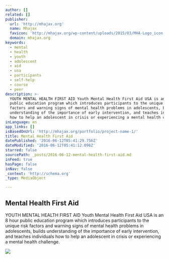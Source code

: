 ```yaml
---
author: []
related: []
publisher:
  url: 'http://mhajax.org'
  name: Mhajax
  favicon: 'http://mhajax.org/wp-content/uploads/2015/03/MHA-Logo_icon.png'
  domain: mhajax.org
keywords:
  - mental
  - health
  - youth
  - adolescent
  - aid
  - usa
  - participants
  - self-help
  - course
  - peer
description: >-
  YOUTH MENTAL HEALTH FIRST AID Youth Mental Health First Aid USA is an 8 hour
  public education program which introduces participants to the unique risk
  factors and warning signs of mental health problems in adolescents, builds
  understanding of the importance of early intervention, and teaches individuals
  how to help an adolescent in crisis or experiencing a mental health challenge.
inLanguage: en
app_links: []
isBasedOnUrl: 'http://mhajax.org/portfolio/project-name-1/'
title: Mental Health First Aid
datePublished: '2016-06-12T05:41:29.756Z'
dateModified: '2016-06-12T05:41:12.096Z'
starred: false
sourcePath: _posts/2016-06-12-mental-health-first-aid.md
inFeed: true
hasPage: false
inNav: false
_context: 'http://schema.org'
_type: MediaObject

---
```

<article style=""><h1>Mental Health First Aid</h1><p>YOUTH MENTAL HEALTH FIRST AID Youth Mental Health First Aid USA is an 8 hour public education program which introduces participants to the unique risk factors and warning signs of mental health problems in adolescents, builds understanding of the importance of early intervention, and teaches individuals how to help an adolescent in crisis or experiencing a mental health challenge.</p><img src="http://mhajax.org/wp-content/uploads/2014/01/youth-300x226-1-300x300.jpg" /></article>